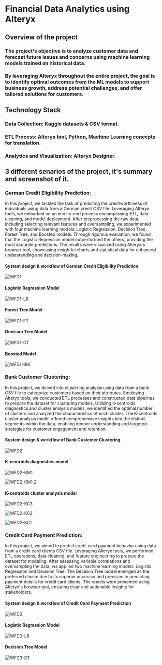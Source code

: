 # Financial Data Analytics using Alteryx

## Overview of the project
### The project's objective is to analyze customer data and forecast future issues and concerns using machine learning models trained on historical data. 
### By leveraging Alteryx throughout the entire project, the goal is to identify optimal outcomes from the ML models to support business growth, address potential challenges, and offer tailored solutions for customers.

## Technology Stack
### Data Collection: Kaggle datasets & CSV format.
### ETL Process: Alteryx tool, Python, Machine Learning concepts for translation.
### Analytics and Visualization: Alteryx Designer.


## 3 different senarios of the project, it's summary and screenshot of it.
### German Credit Eligibility Prediction:
In this project, we tackled the task of predicting the creditworthiness of individuals using data from a German credit CSV file. Leveraging Alteryx tools, we embarked on an end-to-end process encompassing ETL, 
data cleaning, and model deployment. After preprocessing the raw data, including selecting relevant features and oversampling, we experimented with four machine learning models: Logistic Regression, 
Decision Tree, Forest Tree, and Boosted models. Through rigorous evaluation, we found that the Logistic Regression model outperformed the others, providing the most accurate predictions. 
The results were visualized using Alteryx's browser tool, showcasing insightful charts and statistical data for enhanced understanding and decision-making.

#### System design & workflow of German Credit Eligibility Prediction
![WFD1](https://github.com/rahulrajan15/SQL_Analytics/assets/113009011/04f15bce-d1e1-4775-997f-ef25b936f7ee)

#### Logistic Regression Model
![WFD1-LR](https://github.com/rahulrajan15/SQL_Analytics/assets/113009011/3b8baedd-c40b-428a-85b9-95ab4db7af04)

#### Forest Tree Model
![WFD1-FT](https://github.com/rahulrajan15/SQL_Analytics/assets/113009011/0d129f2d-d52c-4b9b-b7d8-cecb217a5ef4)

#### Decision Tree Model
![WFD1-DT](https://github.com/rahulrajan15/SQL_Analytics/assets/113009011/63fbbd7d-c119-4666-8e0f-a03e42d3289c)

#### Boosted Model
![WFD1-BM](https://github.com/rahulrajan15/SQL_Analytics/assets/113009011/9ed7f2b5-47e3-47f0-b8a9-614ca0afb93a)


### Bank Customer Clustering:
In this project, we delved into clustering analysis using data from a bank CSV file to categorize customers based on their attributes. Employing Alteryx tools,
we conducted ETL processes and constructed data pipelines to prepare the dataset for clustering models. Utilizing K-centroids diagnostics and cluster analysis models, we identified the optimal number of clusters 
and analyzed the characteristics of each cluster. The K-centroids cluster analysis model offered comprehensive insights into the distinct segments within the data, enabling deeper understanding and 
targeted strategies for customer engagement and retention.

#### System design & workflow of  Bank Customer Clustering
![WFD2](https://github.com/rahulrajan15/SQL_Analytics/assets/113009011/0b7806fe-58df-4291-9a9a-dd47580e1551)

#### K-centroids diagnostics model
![WFD2-KM1](https://github.com/rahulrajan15/SQL_Analytics/assets/113009011/5be4469e-5a97-4774-8f76-b5372222bb94)

![WFD2-KM1,2](https://github.com/rahulrajan15/SQL_Analytics/assets/113009011/589aa6eb-5250-4d9c-8bda-816b124072a8)

#### K-centroids cluster analysis model
![WFD2-KC3](https://github.com/rahulrajan15/SQL_Analytics/assets/113009011/cce7e587-b972-4b22-b4b0-958cbb1b251d)

![WFD2-KC2](https://github.com/rahulrajan15/SQL_Analytics/assets/113009011/c4998a53-0b7c-403c-a358-aa5eb5f5ed2a)

![WFD2-KC1](https://github.com/rahulrajan15/SQL_Analytics/assets/113009011/73bee37a-f41a-4b07-923b-3d158e5bea3f)

### Credit Card Payment Prediction:
In this project, we aimed to predict credit card payment behavior using data from a credit card clients CSV file. Leveraging Alteryx tools, we performed ETL operations, data cleaning, and 
feature engineering to prepare the dataset for modeling. After assessing variable correlations and oversampling the data, we applied two machine learning models: Logistic Regression and Decision Tree. 
The Decision Tree model emerged as the preferred choice due to its superior accuracy and precision in predicting payment details for credit card clients. The results were presented using Alteryx's browser tool, 
ensuring clear and actionable insights for stakeholders.

#### System design & workflow of Credit Card Payment Prediction
![WFD3](https://github.com/rahulrajan15/SQL_Analytics/assets/113009011/7433f334-f2ff-44ff-85a3-d502642484e4)

#### Logistic Regression Model
![WFD3-LR](https://github.com/rahulrajan15/SQL_Analytics/assets/113009011/51b0715f-fa9f-4013-8db4-1bd88799c012)

#### Decision Tree Model
![WFD3-DT](https://github.com/rahulrajan15/SQL_Analytics/assets/113009011/21a58a30-4be2-4e12-8a96-a9b7e6a34817)

